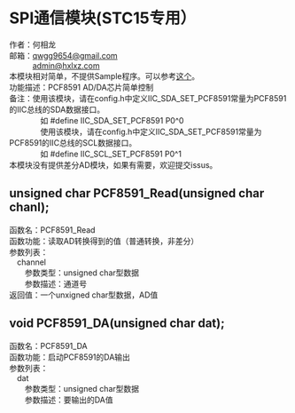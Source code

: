 # SPI通信模块(STC15专用）
作者：何相龙 <br/>
邮箱：qwgg9654@gmail.com <br/>
&emsp;&emsp;&emsp;admin@hxlxz.com <br/>
本模块相对简单，不提供Sample程序。可以参考<a href="https://github.com/qwgg9654/C51_Study/tree/master/17%20PCF8592%20AD%E4%B8%8EDA" target="_blank">这个</a>。  <br/>
功能描述：PCF8591 AD/DA芯片简单控制 <br/>
备注：使用该模块，请在config.h中定义IIC_SDA_SET_PCF8591常量为PCF8591的IIC总线的SDA数据接口。 <br/>
&emsp;&emsp;&emsp;&emsp;如 #define IIC_SDA_SET_PCF8591 P0^0 <br/>
&emsp;&emsp;&emsp;&emsp;使用该模块，请在config.h中定义IIC_SDA_SET_PCF8591常量为PCF8591的IIC总线的SCL数据接口。 <br/>
&emsp;&emsp;&emsp;&emsp;如 #define IIC_SCL_SET_PCF8591 P0^1 <br/>
本模块没有提供差分AD模块，如果有需要，欢迎提交issus。 <br/>

## unsigned char PCF8591_Read(unsigned char chanl);
函数名：PCF8591_Read <br/>
函数功能：读取AD转换得到的值（普通转换，非差分） <br/>
参数列表： <br/>
&emsp;channel <br/>
&emsp;&emsp;参数类型：unsigned char型数据 <br/>
&emsp;&emsp;参数描述：通道号 <br/>
返回值：一个unxigned char型数据，AD值 <br/>

## void PCF8591_DA(unsigned char dat);
函数名：PCF8591_DA <br/>
函数功能：启动PCF8591的DA输出 <br/>
参数列表： <br/>
&emsp;dat <br/>
&emsp;&emsp;参数类型：unsigned char型数据 <br/>
&emsp;&emsp;参数描述：要输出的DA值 <br/>

